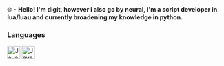🌐・**Hello! I'm digit, however i also go by neural, i'm a script developer in lua/luau and currently broadening my knowledge in python.** 

### Languages
<img align="center" alt="Java" width="30px" src="https://cdn.jsdelivr.net/gh/devicons/devicon/icons/python/python-original.svg" />
<img align="center" alt="Java" width="30px" src="![image](https://github.com/user-attachments/assets/76fde3de-d21b-47fc-8f08-c492f4264734)" />
